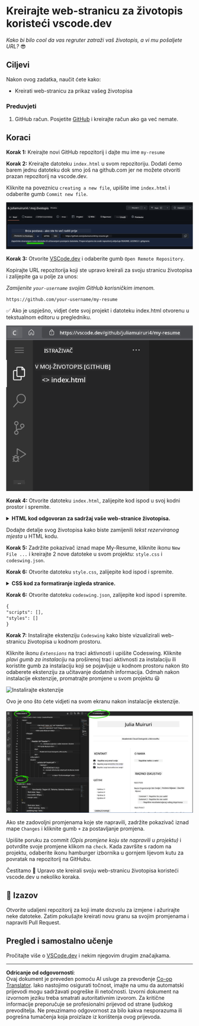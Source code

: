 <!--
CO_OP_TRANSLATOR_METADATA:
{
  "original_hash": "2fcb983b8dbadadb1bc2e97f8c12dac5",
  "translation_date": "2025-08-27T22:54:21+00:00",
  "source_file": "8-code-editor/1-using-a-code-editor/assignment.md",
  "language_code": "hr"
}
-->
# Kreirajte web-stranicu za životopis koristeći vscode.dev

_Kako bi bilo cool da vas regruter zatraži vaš životopis, a vi mu pošaljete URL?_ 😎

## Ciljevi

Nakon ovog zadatka, naučit ćete kako:

- Kreirati web-stranicu za prikaz vašeg životopisa

### Preduvjeti

1. GitHub račun. Posjetite [GitHub](https://github.com/) i kreirajte račun ako ga već nemate.

## Koraci

**Korak 1:** Kreirajte novi GitHub repozitorij i dajte mu ime `my-resume`

**Korak 2:** Kreirajte datoteku `index.html` u svom repozitoriju. Dodati ćemo barem jednu datoteku dok smo još na github.com jer ne možete otvoriti prazan repozitorij na vscode.dev.

Kliknite na poveznicu `creating a new file`, upišite ime `index.html` i odaberite gumb `Commit new file`.

![Kreirajte novu datoteku na github.com](../../../../translated_images/new-file-github.com.c886796d800e8056561829a181be1382c5303da9d902d8b2dd82b68a4806e21f.hr.png)

**Korak 3:** Otvorite [VSCode.dev](https://vscode.dev) i odaberite gumb `Open Remote Repository`.

Kopirajte URL repozitorija koji ste upravo kreirali za svoju stranicu životopisa i zalijepite ga u polje za unos:

_Zamijenite `your-username` svojim GitHub korisničkim imenom._

```
https://github.com/your-username/my-resume
```

✅ Ako je uspješno, vidjet ćete svoj projekt i datoteku index.html otvorenu u tekstualnom editoru u pregledniku.

![Kreirajte novu datoteku](../../../../translated_images/project-on-vscode.dev.e79815a9a95ee7feac72ebe5c941c91279716be37c575dbdbf2f43bea2c7d8b6.hr.png)

**Korak 4:** Otvorite datoteku `index.html`, zalijepite kod ispod u svoj kodni prostor i spremite.

<details>
    <summary><b>HTML kod odgovoran za sadržaj vaše web-stranice životopisa.</b></summary>
    
        <html>

            <head>
                <link href="style.css" rel="stylesheet">
                <link rel="stylesheet" href="https://cdnjs.cloudflare.com/ajax/libs/font-awesome/5.15.4/css/all.min.css">
                <title>Vaše ime ovdje!</title>
            </head>
            <body>
                <header id="header">
                    <!-- zaglavlje životopisa s vašim imenom i titulom -->
                    <h1>Vaše ime ovdje!</h1>
                    <hr>
                    Vaša uloga!
                    <hr>
                </header>
                <main>
                    <article id="mainLeft">
                        <section>
                            <h2>KONTAKT</h2>
                            <!-- kontakt informacije uključujući društvene mreže -->
                            <p>
                                <i class="fa fa-envelope" aria-hidden="true"></i>
                                <a href="mailto:username@domain.top-level domain">Upišite svoj email ovdje</a>
                            </p>
                            <p>
                                <i class="fab fa-github" aria-hidden="true"></i>
                                <a href="github.com/yourGitHubUsername">Upišite svoje korisničko ime ovdje!</a>
                            </p>
                            <p>
                                <i class="fab fa-linkedin" aria-hidden="true"></i>
                                <a href="linkedin.com/yourLinkedInUsername">Upišite svoje korisničko ime ovdje!</a>
                            </p>
                        </section>
                        <section>
                            <h2>VJEŠTINE</h2>
                            <!-- vaše vještine -->
                            <ul>
                                <li>Vještina 1!</li>
                                <li>Vještina 2!</li>
                                <li>Vještina 3!</li>
                                <li>Vještina 4!</li>
                            </ul>
                        </section>
                        <section>
                            <h2>OBRAZOVANJE</h2>
                            <!-- vaše obrazovanje -->
                            <h3>Upišite svoj studij ovdje!</h3>
                            <p>
                                Upišite svoju instituciju ovdje!
                            </p>
                            <p>
                                Početak - Završetak
                            </p>
                        </section>            
                    </article>
                    <article id="mainRight">
                        <section>
                            <h2>O MENI</h2>
                            <!-- o vama -->
                            <p>Upišite nešto o sebi!</p>
                        </section>
                        <section>
                            <h2>RADNO ISKUSTVO</h2>
                            <!-- vaše radno iskustvo -->
                            <h3>Naziv posla</h3>
                            <p>
                                Naziv organizacije ovdje | Početni mjesec – Završni mjesec
                            </p>
                            <ul>
                                    <li>Zadatak 1 - Napišite što ste radili!</li>
                                    <li>Zadatak 2 - Napišite što ste radili!</li>
                                    <li>Napišite rezultate/utjecaj vašeg doprinosa</li>
                                    
                            </ul>
                            <h3>Naziv posla 2</h3>
                            <p>
                                Naziv organizacije ovdje | Početni mjesec – Završni mjesec
                            </p>
                            <ul>
                                    <li>Zadatak 1 - Napišite što ste radili!</li>
                                    <li>Zadatak 2 - Napišite što ste radili!</li>
                                    <li>Napišite rezultate/utjecaj vašeg doprinosa</li>
                                    
                            </ul>
                        </section>
                    </article>
                </main>
            </body>
        </html>
</details>

Dodajte detalje svog životopisa kako biste zamijenili _tekst rezerviranog mjesta_ u HTML kodu.

**Korak 5:** Zadržite pokazivač iznad mape My-Resume, kliknite ikonu `New File ...` i kreirajte 2 nove datoteke u svom projektu: `style.css` i `codeswing.json`.

**Korak 6:** Otvorite datoteku `style.css`, zalijepite kod ispod i spremite.

<details>
        <summary><b>CSS kod za formatiranje izgleda stranice.</b></summary>
            
            body {
                font-family: 'Segoe UI', Tahoma, Geneva, Verdana, sans-serif;
                font-size: 16px;
                max-width: 960px;
                margin: auto;
            }
            h1 {
                font-size: 3em;
                letter-spacing: .6em;
                padding-top: 1em;
                padding-bottom: 1em;
            }

            h2 {
                font-size: 1.5em;
                padding-bottom: 1em;
            }

            h3 {
                font-size: 1em;
                padding-bottom: 1em;
            }
            main { 
                display: grid;
                grid-template-columns: 40% 60%;
                margin-top: 3em;
            }
            header {
                text-align: center;
                margin: auto 2em;
            }

            section {
                margin: auto 1em 4em 2em;
            }

            i {
                margin-right: .5em;
            }

            p {
                margin: .2em auto
            }

            hr {
                border: none;
                background-color: lightgray;
                height: 1px;
            }

            h1, h2, h3 {
                font-weight: 100;
                margin-bottom: 0;
            }
            #mainLeft {
                border-right: 1px solid lightgray;
            }
            
</details>

**Korak 6:** Otvorite datoteku `codeswing.json`, zalijepite kod ispod i spremite.

    {
    "scripts": [],
    "styles": []
    }

**Korak 7:** Instalirajte ekstenziju `Codeswing` kako biste vizualizirali web-stranicu životopisa u kodnom prostoru.

Kliknite ikonu _`Extensions`_ na traci aktivnosti i upišite Codeswing. Kliknite _plavi gumb za instalaciju_ na proširenoj traci aktivnosti za instalaciju ili koristite gumb za instalaciju koji se pojavljuje u kodnom prostoru nakon što odaberete ekstenziju za učitavanje dodatnih informacija. Odmah nakon instalacije ekstenzije, promatrajte promjene u svom projektu 😃

![Instalirajte ekstenzije](../../../../8-code-editor/images/install-extension.gif)

Ovo je ono što ćete vidjeti na svom ekranu nakon instalacije ekstenzije.

![Codeswing ekstenzija u akciji](../../../../translated_images/after-codeswing-extension-pb.0ebddddcf73b550994947a9084e35e2836c713ae13839d49628e3c764c1cfe83.hr.png)

Ako ste zadovoljni promjenama koje ste napravili, zadržite pokazivač iznad mape `Changes` i kliknite gumb `+` za postavljanje promjena.

Upišite poruku za commit _(Opis promjene koju ste napravili u projektu)_ i potvrdite svoje promjene klikom na `check`. Kada završite s radom na projektu, odaberite ikonu hamburger izbornika u gornjem lijevom kutu za povratak na repozitorij na GitHubu.

Čestitamo 🎉 Upravo ste kreirali svoju web-stranicu životopisa koristeći vscode.dev u nekoliko koraka.

## 🚀 Izazov

Otvorite udaljeni repozitorij za koji imate dozvolu za izmjene i ažurirajte neke datoteke. Zatim pokušajte kreirati novu granu sa svojim promjenama i napraviti Pull Request.

## Pregled i samostalno učenje

Pročitajte više o [VSCode.dev](https://code.visualstudio.com/docs/editor/vscode-web?WT.mc_id=academic-0000-alfredodeza) i nekim njegovim drugim značajkama.

---

**Odricanje od odgovornosti**:  
Ovaj dokument je preveden pomoću AI usluge za prevođenje [Co-op Translator](https://github.com/Azure/co-op-translator). Iako nastojimo osigurati točnost, imajte na umu da automatski prijevodi mogu sadržavati pogreške ili netočnosti. Izvorni dokument na izvornom jeziku treba smatrati autoritativnim izvorom. Za kritične informacije preporučuje se profesionalni prijevod od strane ljudskog prevoditelja. Ne preuzimamo odgovornost za bilo kakva nesporazuma ili pogrešna tumačenja koja proizlaze iz korištenja ovog prijevoda.